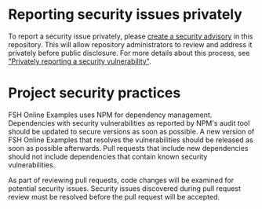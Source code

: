 # Reporting security issues privately

To report a security issue privately, please [create a security advisory](https://github.com/FSHSchool/FSHOnline-Examples/security/advisories) in this repository. This will allow repository administrators to review and address it privately before public disclosure. For more details about this process, see ["Privately reporting a security vulnerability"](https://docs.github.com/en/code-security/security-advisories/guidance-on-reporting-and-writing-information-about-vulnerabilities/privately-reporting-a-security-vulnerability).

# Project security practices

FSH Online Examples uses NPM for dependency management. Dependencies with security vulnerabilities as reported by NPM's audit tool should be updated to secure versions as soon as possible. A new version of FSH Online Examples that resolves the vulnerabilities should be released as soon as possible afterwards. Pull requests that include new dependencies should not include dependencies that contain known security vulnerabilities.

As part of reviewing pull requests, code changes will be examined for potential security issues. Security issues discovered during pull request review must be resolved before the pull request will be accepted.
